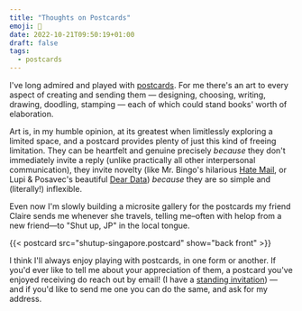 ```yaml
---
title: "Thoughts on Postcards"
emoji: 📯
date: 2022-10-21T09:50:19+01:00
draft: false
tags:
  - postcards
---
```


I've long admired and played with [postcards](/tags/postcards). For me there's an art to every aspect of creating and sending them — designing, choosing, writing, drawing, doodling, stamping — each of which could stand books' worth of elaboration.

Art is, in my humble opinion, at its greatest when limitlessly exploring a limited space, and a postcard provides plenty of just this kind of freeing limitation. They can be heartfelt and genuine precisely _because_ they don't immediately invite a reply (unlike practically all other interpersonal communication), they invite novelty (like Mr. Bingo's hilarious [Hate Mail](https://mr.bingo/hate-mail-book/), or Lupi & Posavec's beautiful [Dear Data](http://www.dear-data.com/theproject)) _because_ they are so simple and (literally!) inflexible.

Even now I'm slowly building a microsite gallery for the postcards my friend Claire sends me whenever she travels, telling me–often with helop from a new friend—to "Shut up, JP" in the local tongue.

{{< postcard src="shutup-singapore.postcard" show="back front" >}}

I think I'll always enjoy playing with postcards, in one form or another. If you'd ever like to tell me about your appreciation of them, a postcard you've enjoyed receiving do reach out by email! (I have a [standing invitation](/standing-invitation)) — and if you'd like to send me one you can do the same, and ask for my address.
